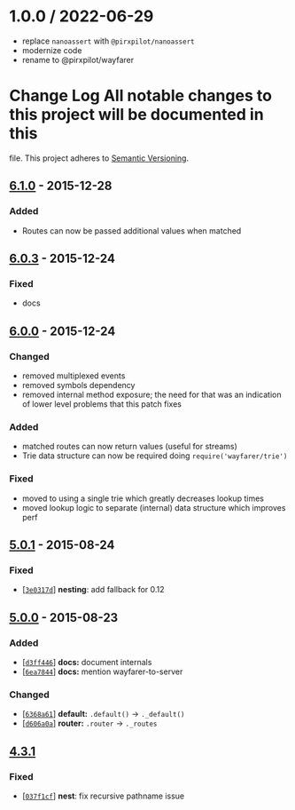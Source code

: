 
1.0.0 / 2022-06-29
==================

 * replace `nanoassert` with `@pirxpilot/nanoassert`
 * modernize code
 * rename to @pirxpilot/wayfarer

# Change Log All notable changes to this project will be documented in this
file. This project adheres to [Semantic Versioning](http://semver.org/).

## [6.1.0](https://github.com/yoshuawuyts/wayfarer/compare/v6.0.3...6.1.0) - 2015-12-28
### Added
- Routes can now be passed additional values when matched

## [6.0.3](https://github.com/yoshuawuyts/wayfarer/compare/v6.0.0...6.0.3) - 2015-12-24
### Fixed
- docs

## [6.0.0](https://github.com/yoshuawuyts/wayfarer/compare/v5.0.1...6.0.0) - 2015-12-24
### Changed
- removed multiplexed events
- removed symbols dependency
- removed internal method exposure; the need for that was an indication of
  lower level problems that this patch fixes

### Added
- matched routes can now return values (useful for streams)
- Trie data structure can now be required doing `require('wayfarer/trie')`

### Fixed
- moved to using a single trie which greatly decreases lookup times
- moved lookup logic to separate (internal) data structure which improves perf

## [5.0.1](https://github.com/yoshuawuyts/wayfarer/compare/v5.0.0...v5.0.1) - 2015-08-24
### Fixed
- [[`3e0317d`](https://github.com/yoshuawuyts/wayfarer/commit/3e0317d)]
  __nesting__: add fallback for 0.12

## [5.0.0](https://github.com/yoshuawuyts/wayfarer/compare/v4.3.1...v5.0.0) - 2015-08-23
### Added
- [[`d3ff446`](https://github.com/yoshuawuyts/wayfarer/commit/d3ff446)]
  __docs:__ document internals
- [[`6ea7844`](https://github.com/yoshuawuyts/wayfarer/commit/6ea7844)]
  __docs:__ mention wayfarer-to-server

### Changed
- [[`6368a61`](https://github.com/yoshuawuyts/wayfarer/commit/6368a61)]
  __default:__ `.default()` -> `._default()`
- [[`d606a0a`](https://github.com/yoshuawuyts/wayfarer/commit/d606a0a)]
  __router:__ `.router` -> `._routes`

## [4.3.1](https://github.com/yoshuawuyts/wayfarer/compare/v4.3.0...v4.3.1)
### Fixed
- [[`037f1cf`](https://github.com/yoshuawuyts/wayfarer/commit/037f1cf)]
  __nest__: fix recursive pathname issue
